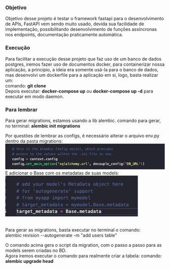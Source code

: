 ### Objetivo

Objetivo desse projeto é testar o framework fastapi para o desenvolvimento de APIs, FastAPI vem sendo muito usado, devida
sua facilidade de implementação, possibilitando desenvolvimento de funções assíncronas nos endpoints, documentação praticamente automática.

### Execução

Para facilitar a execução desse projeto que faz uso de um banco de dados postgres, iremos fazer uso de documentos docker, para containerizar
nossa aplicação, a principio, a ideia era somente usá-la para o banco de dados, mas desenvolvi um dockerfile para a aplicação em si, logo, basta realizar um: <br>
comando: **git clone** <br>
Depois executar: **docker-compose up** ou **docker-compose up -d** para executar em modo daemon.

### Para lembrar

Para gerar migrations, estamos usando a lib alembic.
comando para gerar, no terminal: **alembic init migrations**

Por questões de lembrar as configs, é necessário alterar o arquivo env.py dentro da pasta
migrations:
![Alt text](image.png)
<br>
E adicionar o Base com os metadatas de suas models:<br>
![Alt text](image-1.png)

<br>
Para gerar as migrations, basta executar no terminal o comando:<br>
alembic revision --autogenerate -m "add users table" <br>

O comando acima gera o script da migration, com o passo a passo para as models serem criadas no BD.<br>
Agora iremos executar o comando para realmente criar a tabela:
comando: **alembic upgrade head**

